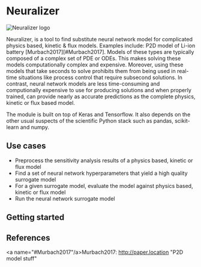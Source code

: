 Neuralizer
==========

![Neuralizer logo](https://ih0.redbubble.net/image.32348833.3786/pp,550x550.u1.jpg)

Neuralizer, is a tool to find substitute neural network model for complicated physics based, kinetic & flux models. Examples include: P2D model of Li-ion battery [Murbach2017][#Murbach2017]. Models of these types are typically composed of a complex set of PDE or ODEs. This makes solving these models computationally complex and expensive.  Moreover, using these models that take seconds to solve prohibits them from being used in real-time situations like process control that require subsecond solutions. In contrast, neural network models are less time-consuming and computionally expensive to use for producing solutions and when properly trained, can provide nearly as accurate predictions as the complete physics, kinetic or flux based model.

The module is built on top of Keras and Tensorflow.  It also depends on the other usual suspects of the scientific Python stack such as pandas, scikit-learn and numpy.

Use cases
----------------
* Preprocess the sensitivity analysis results of a physics based, kinetic or flux model
* Find a set of neural network hyperparameters that yield a high quality surrogate model
* For a given surrogate model, evaluate the model against physics based, kinetic or flux model
* Run the neural network surrogate model

Getting started
-----------------


References
-----------------
<a name="#Murbach2017"/a>Murbach2017: http://paper.location "P2D model stuff"
